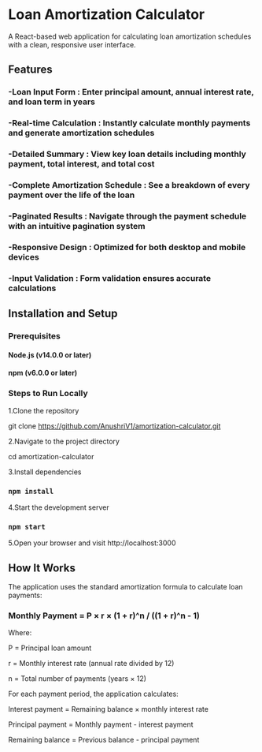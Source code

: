 # Loan Amortization Calculator
A React-based web application for calculating loan amortization schedules with a clean, responsive user interface.

## Features

### -Loan Input Form : Enter principal amount, annual interest rate, and loan term in years
### -Real-time Calculation : Instantly calculate monthly payments and generate amortization schedules
### -Detailed Summary : View key loan details including monthly payment, total interest, and total cost
### -Complete Amortization Schedule : See a breakdown of every payment over the life of the loan
### -Paginated Results : Navigate through the payment schedule with an intuitive pagination system
### -Responsive Design : Optimized for both desktop and mobile devices
### -Input Validation : Form validation ensures accurate calculations

## Installation and Setup

### Prerequisites

#### Node.js (v14.0.0 or later)
#### npm (v6.0.0 or later)

### Steps to Run Locally

1.Clone the repository

git clone https://github.com/AnushriV1/amortization-calculator.git

2.Navigate to the project directory

cd amortization-calculator

3.Install dependencies

### `npm install`

4.Start the development server

### `npm start`

5.Open your browser and visit http://localhost:3000

## How It Works
The application uses the standard amortization formula to calculate loan payments:

### Monthly Payment = P × r × (1 + r)^n / ((1 + r)^n - 1)

Where:

P = Principal loan amount

r = Monthly interest rate (annual rate divided by 12)

n = Total number of payments (years × 12)

For each payment period, the application calculates:

Interest payment = Remaining balance × monthly interest rate

Principal payment = Monthly payment - interest payment

Remaining balance = Previous balance - principal payment
